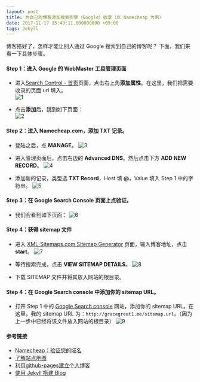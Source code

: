```yaml
---
layout: post
title: 为自己的博客添加搜索引擎（Google）收录（以 Namecheap 为例）
date: 2017-11-17 15:40:11.000000000 +09:00
tags: Jekyll
---
```

博客搭好了，怎样才能让别人通过 Google 搜索到自己的博客呢？
下面，我们来看一下具体步骤。

#### Step 1：进入 Google 的 WebMaster 工具管理页面
- 进入[Search Control - 首页](https://www.google.com/webmasters/tools/home)页面，点击右上角**添加属性**。在这里，我们把需要收录的页面 url 填入。  
![1](http://ozjtrx3vo.bkt.clouddn.com/2017-11-17-1-2.jpeg)


- 点击**添加**后，跳到如下页面：  
![2](http://ozjtrx3vo.bkt.clouddn.com/2017-11-17-2-1.jpeg)


#### Step 2：进入 Namecheap.com，添加 TXT 记录。
- 登陆之后，点 **MANAGE**。
  ![3](http://ozjtrx3vo.bkt.clouddn.com/2017-11-17-3-1.jpeg)

- 进入管理页面后，点击右边的 **Advanced DNS**。然后点击下方 **ADD NEW RECORD**。
  ![4](http:////ozjtrx3vo.bkt.clouddn.com/2017-11-17-4-1.jpeg)

- 添加新的记录，类型选 **TXT Record**，Host 填 **@**，Value 填入 Step 1 中的字符串。
  ![5](http:////ozjtrx3vo.bkt.clouddn.com/2017-11-17-5-1.jpeg)


#### Step 3：在 Google Search Console 页面上点**验证**。
- 我们会看到如下页面：
  ![6](http:////ozjtrx3vo.bkt.clouddn.com/2017-11-17-6-1.jpeg)


#### Step 4：获得 sitemap 文件
- 进入 [XML-Sitemaps.com Sitemap Generator](https://www.xml-sitemaps.com/) 页面，输入博客地址，点击 **start**。
  ![7](http://ozjtrx3vo.bkt.clouddn.com/2017-11-17-7-2.jpeg)

- 等待搜索完成，点击 **VIEW SITEMAP DETAILS**。
  ![8](http://ozjtrx3vo.bkt.clouddn.com/2017-11-17-8-1.jpeg)

- 下载 SITEMAP 文件并将其放入网站的根目录。

#### Step 4：在 Google Search console 中添加你的 sitemap URL。
- 打开 Step 1 中的 [Google Search console](https://www.google.com/webmasters/tools/home) 网站，添加你的 sitemap URL。在这里，我的 sitemap URL 为：`http://gracegreat1.me/sitemap.url`。（因为上一步中已经将该文件放入网站的根目录）
![9](http:////ozjtrx3vo.bkt.clouddn.com/2017-11-17-9-1.jpeg)


#### 参考链接
- [Namecheap：验证您的域名](https://support.google.com/a/answer/6142985?hl=zh-Hans)<br>
- [了解站点地图](https://support.google.com/webmasters/answer/156184?hl=zh-Hans&ref_topic=4581190)<br>
- [利用github-pages建立个人博客](https://www.ezlippi.com/blog/2015/03/github-pages-blog.html)<br>
- [使用 Jekyll 搭建 Blog](https://jin-yang.github.io/post/jekyll.html)


